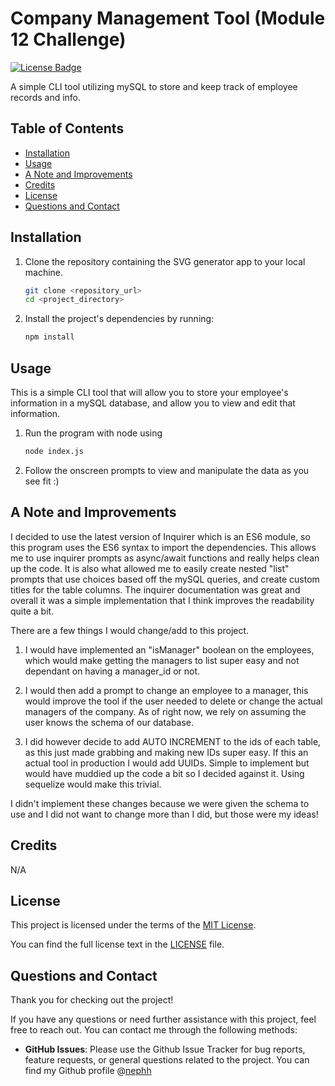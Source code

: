 # Company Management Tool (Module 12 Challenge)

[![License Badge](https://img.shields.io/badge/License-MIT-blue.svg)](https://opensource.org/licenses/MIT)

A simple CLI tool utilizing mySQL to store and keep track of employee records and info.

## Table of Contents

- [Installation](#installation)
- [Usage](#usage)
- [A Note and Improvements](#a-note-and-improvements)
- [Credits](#credits)
- [License](#license)
- [Questions and Contact](#questions-and-contact)

## Installation

1. Clone the repository containing the SVG generator app to your local machine.

   ```bash
   git clone <repository_url>
   cd <project_directory>
   ```

2. Install the project's dependencies by running:
   ```bash
   npm install
   ```

## Usage

This is a simple CLI tool that will allow you to store your employee's information in a mySQL database, and allow you to view and edit that information.

1. Run the program with node using

   ```bash
   node index.js
   ```

2. Follow the onscreen prompts to view and manipulate the data as you see fit :)

## A Note and Improvements

I decided to use the latest version of Inquirer which is an ES6 module, so this program uses the ES6 syntax to import the dependencies. This allows me to use inquirer prompts as async/await functions and really helps clean up the code. It is also what allowed me to easily create nested "list" prompts that use choices based off the mySQL queries, and create custom titles for the table columns. The inquirer documentation was great and overall it was a simple implementation that I think improves the readability quite a bit.

There are a few things I would change/add to this project. 

1. I would have implemented an "isManager" boolean on the employees, which would make getting the managers to list super easy and not dependant on having a manager_id or not. 

2. I would then add a prompt to change an employee to a manager, this would improve the tool if the user needed to delete or change the actual managers of the company. As of right now, we rely on assuming the user knows the schema of our database.

3. I did however decide to add AUTO INCREMENT to the ids of each table, as this just made grabbing and making new IDs super easy. If this an actual tool in production I would add UUIDs. Simple to implement but would have muddied up the code a bit so I decided against it. Using sequelize would make this trivial.

I didn't implement these changes because we were given the schema to use and I did not want to change more than I did, but those were my ideas!

## Credits

N/A

## License

This project is licensed under the terms of the [MIT License](https://opensource.org/licenses/MIT).

You can find the full license text in the [LICENSE](LICENSE) file.

## Questions and Contact

Thank you for checking out the project!

If you have any questions or need further assistance with this project, feel free to reach out. You can contact me through the following methods:

- **GitHub Issues**: Please use the Github Issue Tracker for bug reports, feature requests, or general questions related to the project. You can find my Github profile @[nephh](https://github.com/nephh)
